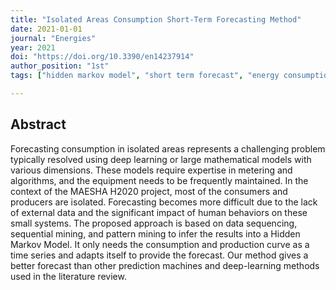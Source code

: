 ```yaml
---
title: "Isolated Areas Consumption Short-Term Forecasting Method"
date: 2021-01-01
journal: "Energies"
year: 2021
doi: "https://doi.org/10.3390/en14237914"
author_position: "1st"
tags: ["hidden markov model", "short term forecast", "energy consumption"]

---
```


## Abstract

Forecasting consumption in isolated areas represents a challenging problem typically resolved using deep learning or large mathematical models with various dimensions. These models require expertise in metering and algorithms, and the equipment needs to be frequently maintained. In the context of the MAESHA H2020 project, most of the consumers and producers are isolated. Forecasting becomes more difficult due to the lack of external data and the significant impact of human behaviors on these small systems. The proposed approach is based on data sequencing, sequential mining, and pattern mining to infer the results into a Hidden Markov Model. It only needs the consumption and production curve as a time series and adapts itself to provide the forecast. Our method gives a better forecast than other prediction machines and deep-learning methods used in the literature review.
